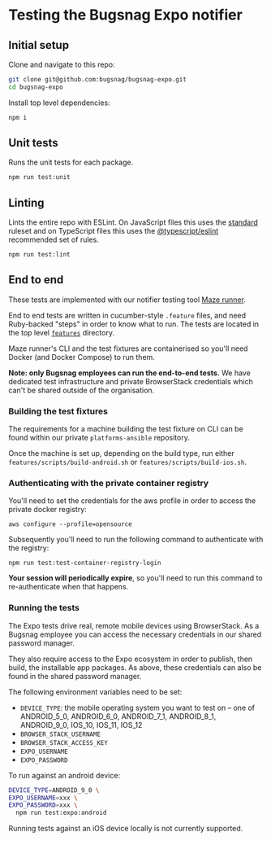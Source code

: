 # Testing the Bugsnag Expo notifier

## Initial setup

Clone and navigate to this repo:

```sh
git clone git@github.com:bugsnag/bugsnag-expo.git
cd bugsnag-expo
```

Install top level dependencies:

```js
npm i
```

## Unit tests

Runs the unit tests for each package.

```sh
npm run test:unit
```

## Linting

Lints the entire repo with ESLint. On JavaScript files this uses the [standard](https://github.com/standard/eslint-config-standard) ruleset and on TypeScript files this uses the [@typescript/eslint](https://github.com/typescript-eslint/typescript-eslint/tree/master/packages/eslint-plugin) recommended set of rules.

```sh
npm run test:lint
```

## End to end

These tests are implemented with our notifier testing tool [Maze runner](https://github.com/bugsnag/maze-runner).

End to end tests are written in cucumber-style `.feature` files, and need Ruby-backed "steps" in order to know what to run. The tests are located in the top level [`features`](/features/) directory.

Maze runner's CLI and the test fixtures are containerised so you'll need Docker (and Docker Compose) to run them.

__Note: only Bugsnag employees can run the end-to-end tests.__ We have dedicated test infrastructure and private BrowserStack credentials which can't be shared outside of the organisation.

### Building the test fixtures

The requirements for a machine building the test fixture on CLI can be found within our private `platforms-ansible` repository.

Once the machine is set up, depending on the build type, run either `features/scripts/build-android.sh` or `features/scripts/build-ios.sh`.

### Authenticating with the private container registry

You'll need to set the credentials for the aws profile in order to access the private docker registry:

```
aws configure --profile=opensource
```

Subsequently you'll need to run the following command to authenticate with the registry:

```
npm run test:test-container-registry-login
```

__Your session will periodically expire__, so you'll need to run this command to re-authenticate when that happens.

### Running the tests

The Expo tests drive real, remote mobile devices using BrowserStack. As a Bugsnag employee you can access the necessary credentials in our shared password manager.

They also require access to the Expo ecosystem in order to publish, then build, the installable app packages. As above, these credentials can also be found in the shared password manager.

The following environment variables need to be set:

- `DEVICE_TYPE`: the mobile operating system you want to test on – one of ANDROID_5_0, ANDROID_6_0, ANDROID_7_1, ANDROID_8_1, ANDROID_9_0, IOS_10, IOS_11, IOS_12
- `BROWSER_STACK_USERNAME`
- `BROWSER_STACK_ACCESS_KEY`
- `EXPO_USERNAME`
- `EXPO_PASSWORD`

To run against an android device:

```sh
DEVICE_TYPE=ANDROID_9_0 \
EXPO_USERNAME=xxx \
EXPO_PASSWORD=xxx \
  npm run test:expo:android
```

Running tests against an iOS device locally is not currently supported.
